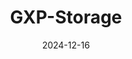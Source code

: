 ---  
layout: startup_page  
title: "GXP-Storage"  
id: "gxpstorage.com"  
permalink: "/gxpstoragegxpstorage.com12162024/"  
website: "https://www.gxp-storage.com"  
funding_round: "Strategic Growth Investment"  
funding_amount: ""  
investors: "Whistler Capital Partners"  
about: "GXP-Storage provides regulated material management services for life sciences research, manufacturing, and healthcare. They specialize in outsourced management of regulated materials with a focus on regulatory compliance and utilize their proprietary GXP-Guardian℠ system for real-time inventory management. This ensures a compliant chain of custody across various storage environments."  
markets: "Life Sciences, Healthcare, Biorepository, Warehousing and Storage, Other IT Services"  
hq: "Middlesex, North Carolina, United States"  
founded_year: ""  
linkedin: "https://www.linkedin.com/company/gxp-storage"  
twitter: ""  
instagram: ""  
facebook: "https://www.facebook.com/GXPStorage"  
crunchbase: "https://www.crunchbase.com/organization/gxp-storage?utm_source=linkedin&utm_medium=referral&utm_campaign=linkedin_companies&utm_content=profile_cta_anon&trk=funding_crunchbase"  
pitchbook: "https://pitchbook.com/profiles/company/601410-79"  

date_display: "16-Dec-2024"  
date: "2024-12-16"

# SEO Optimization  
meta_title: "GXP-Storage - Strategic Growth Investment"  
meta_description: "GXP-Storage, GXP-Storage provides regulated material management services for life sciences research, manufacturing, and healthcare. They specialize in outsourced m..."  
meta_keywords: "GXP-Storage, Life Sciences, Healthcare, Biorepository, Warehousing and Storage, Other IT Services, Strategic Growth Investment funding"  
canonical_url: "https://startup.projectstartups.com/gxpstoragegxpstorage.com12162024/"  
---